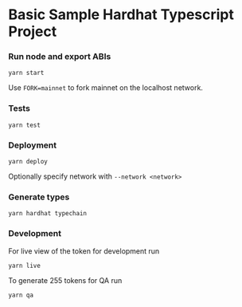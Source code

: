 # Basic Sample Hardhat Typescript Project

### Run node and export ABIs

```
yarn start
```

Use `FORK=mainnet` to fork mainnet on the localhost network.

### Tests

```
yarn test
```

### Deployment

```
yarn deploy
```

Optionally specify network with `--network <network>`

### Generate types

```
yarn hardhat typechain
```

### Development

For live view of the token for development run

```
yarn live
```

To generate 255 tokens for QA run

```
yarn qa
```
